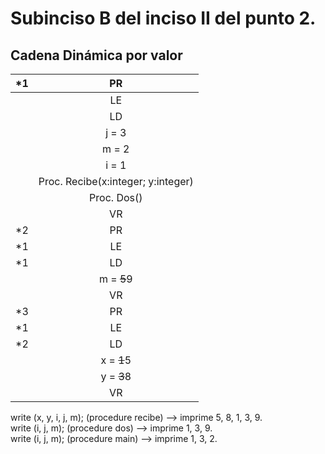 # Subinciso B del inciso II del punto 2.

## Cadena Dinámica por valor

|*1|PR|
|:------:|:------:|
|  |LE|
|  |LD|
|  |j = 3|
|  |m = 2|
|  |i = 1|
|  |Proc. Recibe(x:integer; y:integer)|
|  |Proc. Dos()|
|  |VR|
|*2|PR|
|*1|LE|
|*1|LD|
|  |m = ~~5~~9|
|  |VR|
|*3|PR|
|*1|LE|
|*2|LD|
|  |x = ~~1~~5|
|  |y = ~~3~~8|
|  |VR|

write (x, y, i, j, m); (procedure recibe) --> imprime 5, 8, 1, 3, 9.  
write (i, j, m); (procedure dos) --> imprime 1, 3, 9.  
write (i, j, m); (procedure main) --> imprime 1, 3, 2.
